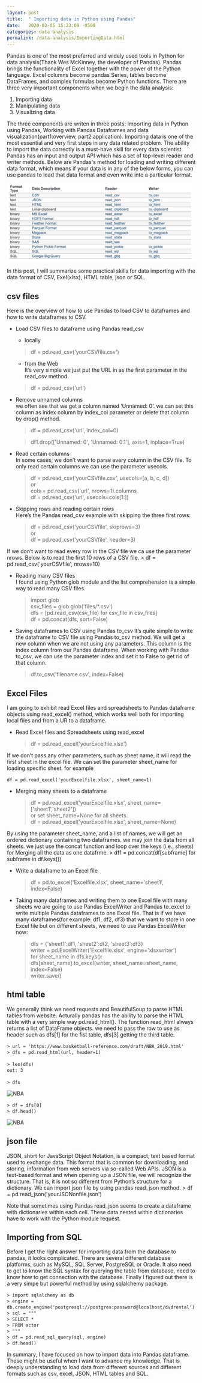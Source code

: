```yaml
---
layout: post
title:  " Importing data in Python using Pandas"
date:   2020-02-05 15:23:09 -0500
categories: data analysis
permalink: /data-analysis/ImportingData.html
---
```

Pandas is one of the most preferred and widely used tools in Python for data analysis(Thank Wes McKinney, the developer of Pandas). Pandas brings the functionality of Excel together with the power of the Python language. Excel columns become pandas Series, tables become DataFrames, and complex formulas become Python functions. There are three very important components when we begin the data analysis:  
1. Importing data
2. Manipulating data
3. Visualizing data

The three components are writen in three posts: Importing data in Python using Pandas, Working with Pandas Dataframes and data visualization(part1:overview, part2:application). Importing data is one of the most essential and very first steps in any data related problem. The ability to import the data correctly is a must-have skill for every data scientist. Pandas has an input and output API which has a set of top-level reader and writer methods. Below are Pandas's method for loading and writing different data format, which means if your data is in any of the below forms, you can use pandas to load that data format and even write into a particular format.

![data format](dataformat.png "Pandas's method for loading and writing diffrent  data format" )

In this post, I will summarize some practical skills for data importing with the data format of CSV, Exel(xlsx), HTML table, json or SQL. 

## csv files

Here is the overview of how to use Pandas to load CSV to dataframes and how to write dataframes to CSV.   
- Load CSV files to dataframe using  Pandas read_csv  
    - locally   
    > df = pd.read_csv('yourCSVfile.csv')    
    - from the Web  
     It’s very simple we just put the URL in as the first parameter in the read_csv method.  
     > df = pd.read_csv('url')
- Remove unnamed columns  
we often see that we get a column named ‘Unnamed: 0’. we can set this column as index column by index_col parameter or delete that column by drop() method.  
    > df = pd.read_csv('url', index_col=0)  
    
    > df1.drop(['Unnamed: 0', 'Unnamed: 0.1'], axis=1, inplace=True)  
- Read certain columns  
In some cases, we don’t want to parse every column in the CSV file. To only read certain columns we can use the parameter usecols.  

    > df = pd.read_csv('yourCSVfile.csv', usecols=[a, b, c, d])  
    > or  
    > cols = pd.read_csv('url', nrows=1).columns  
    > df = pd.read_csv('url', usecols=cols[1:])  

- Skipping rows and reading certain rows  
Here’s the Pandas read_csv example with skipping the three first rows:  
    > df = pd.read_csv('yourCSVfile', skiprows=3)  
    > or  
    > df = pd.read_csv('yourCSVfile', header=3) 
    
If we don’t want to read every row in the CSV file we ca use the parameter nrows.  Below is to read the first 10 rows of a CSV file.
    > df = pd.read_csv('yourCSVfile', nrows=10)  

- Reading many CSV files  
I found using Python glob module and the list comprehension is a simple way to read many CSV files.

    > import glob  
    > csv_files = glob.glob('files/*.csv')  
    > dfs = [pd.read_csv(csv_file) for csv_file in csv_files]   
    > df = pd.concat(dfs, sort=False)  

- Saving dataframes to CSV using Pandas to_csv
It’s quite simple to write the dataframe to CSV file using Pandas to_csv method.  We will get a new column when we are not using any parameters. This column is the index column from our Pandas dataframe. When working with Pandas to_csv, we can use the parameter index and set it to False to get rid of that column.  

    > df.to_csv('filename.csv', index=False)

##  Excel Files

I am going to exhibit read Excel files and spreadsheets to Pandas dataframe objects using read_excel() method, which works well both for importing local files and from a UR to a dataframe.

- Read Excel files and Spreadsheets using read_excel  
    > df = pd.read_excel('yourExcelfile.xlsx') 
     
If we don’t pass any other parameters, such as sheet name, it will read the first sheet in the excel file. We can set the parameter sheet_name for loading specific sheet. for example  

    df = pd.read_excel('yourExcelfile.xlsx', sheet_name=1)  
   
- Merging many sheets to a dataframe  
    > df = pd.read_excel('yourExcelfile.xlsx', sheet_name=['sheet1','sheet2'])   
    > or set sheet_name=None for all sheets.  
    > df = pd.read_excel('yourExcelfile.xlsx', sheet_name=None) 
    
By using the parameter sheet_name, and a list of names, we will get an ordered dictionary containing two dataframes. we may join the data from all sheets.  we just use the concat function and loop over the keys (i.e., sheets) for Merging all the data as one datafrme. 
    > df1 = pd.concat(df[subframe] for subframe in df.keys())  
    
- Write a dataframe to an Excel file
     > df = pd.to_excel('Excelfile.xlsx', sheet_name='sheet1', index=False)  
     
- Taking many dataframes and writing them to one Excel file with many sheets 
we are going to use Pandas ExcelWriter and Pandas to_excel to write multiple Pandas dataframes to one Excel file. That is if we have many dataframes(for example: df1, df2, df3) that we want to store in one Excel file but on different sheets, we need to use Pandas ExcelWriter now:

    > dfs = {'sheet1':df1, 'sheet2':df2, 'sheet3':df3}   
    > writer = pd.ExcelWriter('Excelfile.xlsx', engine='xlsxwriter')   
    > for sheet_name in dfs.keys():   
        dfs[sheet_name].to_excel(writer, sheet_name=sheet_name, index=False)   
    > writer.save()  
    
## html table
We generally think we need requests and BeautifulSoup to parse HTML tables from website. Acturally pandas has the ability to parse the HTML table with a very simple way pd.read_html(). The function read_html always returns a list of DataFrame objects.  we need to pass the row to use as header such as dfs[1] for the fist table, dfs[3] getting the third table.

    > url = 'https://www.basketball-reference.com/draft/NBA_2019.html' 
    > dfs = pd.read_html(url, header=1)
    
    > len(dfs)  
    out: 3
    
    > dfs  

![NBA](NBAlist "NBAlist" )

    
    > df = dfs[0]  
    > df.head()  
    
 ![NBA](NBAtable "NBAlist" )

## json file  
JSON, short for JavaScript Object Notation, is a compact, text based format used to exchange data. This format that is common for downloading, and storing, information from web servers via so-called Web APIs. JSON is a text-based format and  when opening up a JSON file, we will recognize the structure. That is, it is not so different from Python’s structure for a dictionary.  We can import json file by using pandas read_json method.
    > df = pd.read_json('yourJSONonfile.json')
    
Note that sometimes using Pandas read_json seems to create a dataframe with dictionaries within each cell. These data nested within dictionaries have to work with the Python module request.  


## Importing from SQL  

Before I get the right answer for importing data from the database to pandas, it looks complicated.  There are several different database platforms, such as MySQL, SQL Server, PostgreSQL or Oracle. It also need to get to know the SQL syntax for querying the table from database, need to know how to get connection with the database. Finally I figured out there is a very simpe but powerful method by using sqlalchemy package.

    > import sqlalchemy as db  
    > engine = db.create_engine('postgresql://postgres:password@localhost/dvdrental')  
    > sql = """  
    > SELECT *  
    > FROM actor  
    > """  
    > df = pd.read_sql_query(sql, engine)  
    > df.head()



In summary, I have focused on how to import data into Pandas dataframe. These might be useful when I want to advance my knowledge. That is deeply understanding to load data from different sources and different formats such as csv, excel, JSON, HTML tables and SQL.